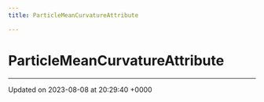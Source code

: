 ```yaml
---
title: ParticleMeanCurvatureAttribute

---
```


# ParticleMeanCurvatureAttribute





-------------------------------

Updated on 2023-08-08 at 20:29:40 +0000